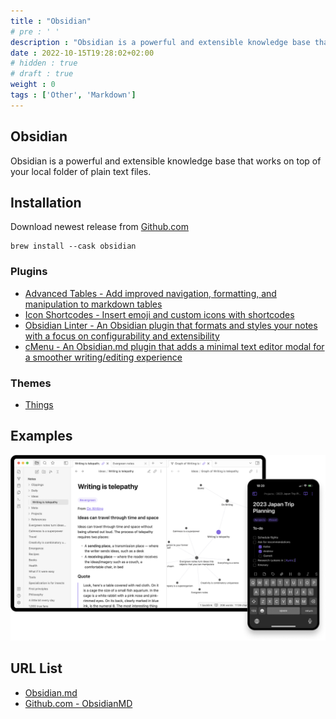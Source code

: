 ```yaml
---
title : "Obsidian"
# pre : ' '
description : "Obsidian is a powerful and extensible knowledge base that works on top of your local folder of plain text files."
date : 2022-10-15T19:28:02+02:00
# hidden : true
# draft : true
weight : 0
tags : ['Other', 'Markdown']
---
```


## Obsidian

Obsidian is a powerful and extensible knowledge base that works on top of your local folder of plain text files.

## Installation

Download newest release from [Github.com](https://github.com/obsidianmd/obsidian-releases/releases)

```plain
brew install --cask obsidian
```

### Plugins

- [Advanced Tables - Add improved navigation, formatting, and manipulation to markdown tables](https://github.com/tgrosinger/advanced-tables-obsidian)
- [Icon Shortcodes - Insert emoji and custom icons with shortcodes](https://github.com/aidenlx/obsidian-icon-shortcodes)
- [Obsidian Linter - An Obsidian plugin that formats and styles your notes with a focus on configurability and extensibility](https://github.com/platers/obsidian-linter)
- [cMenu - An Obsidian.md plugin that adds a minimal text editor modal for a smoother writing/editing experience](https://github.com/chetachiezikeuzor/cMenu-Plugin)

### Themes

- [Things](https://github.com/colineckert/obsidian-things)

## Examples

![example](images/example1.png)

## URL List

- [Obsidian.md](https://obsidian.md/)
- [Github.com - ObsidianMD](https://github.com/obsidianmd/obsidian-releases/)
